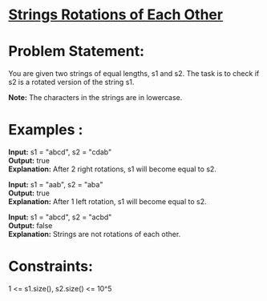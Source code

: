 # [Strings Rotations of Each Other](https://github.com/surya8980/December-2024-Daily-Problems/blob/main/GeeksForGeeks/04-Dec-2024/String%20Rotations%20of%20Each%20Other.java)
# Problem Statement:
You are given two strings of equal lengths, s1 and s2. The task is to check if s2 is a rotated version of the string s1.  

**Note:** The characters in the strings are in lowercase.

# **Examples :**

**Input:** s1 = "abcd", s2 = "cdab"  
**Output:** true  
**Explanation:** After 2 right rotations, s1 will become equal to s2.  

**Input:** s1 = "aab", s2 = "aba"  
**Output:** true  
**Explanation:** After 1 left rotation, s1 will become equal to s2.  

**Input:** s1 = "abcd", s2 = "acbd"  
**Output:** false  
**Explanation:** Strings are not rotations of each other.  

# **Constraints:**  
1 <= s1.size(), s2.size() <= 10^5
